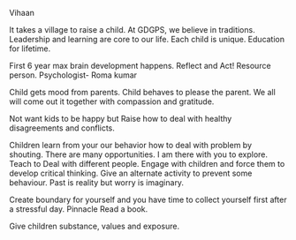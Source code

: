 Vihaan

It takes a village to raise a child.
At GDGPS, we believe in traditions. 
Leadership and learning are core to our life.
Each child is unique. Education for lifetime.

First 6 year max brain development happens.
Reflect and Act!
Resource person.
Psychologist- Roma kumar

Child gets mood from parents.
Child behaves to please the parent.
We all will come out it together with compassion and gratitude.

Not want kids to be happy but Raise how to deal with healthy disagreements and conflicts.

Children learn from your our behavior how to deal with problem by shouting.
There are many opportunities. I am there with you to explore.
Teach to Deal with different people.
Engage with children and force them to develop critical thinking.
Give an alternate activity to prevent some behaviour.
Past is reality but worry is imaginary.

Create boundary for yourself and you  have time to collect yourself first after a stressful day.
Pinnacle 
Read a book.

Give children substance, values and exposure.